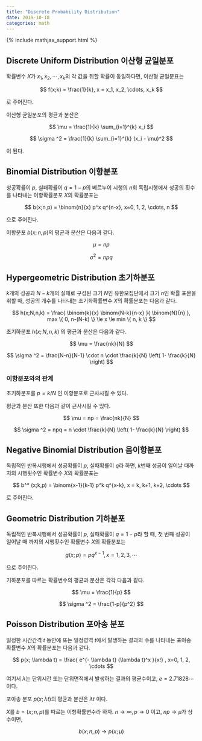 ```yaml
---
title: "Discrete Probability Distribution"
date: 2019-10-18
categories: math
---
```


{% include mathjax_support.html %}

## Discrete Uniform Distribution 이산형 균일분포

확률변수 $X$가 $x_1, x_2, \cdots, x_k$의 각 값을 취할 확률이 동일하다면, 이산형 균일분표는

$$
f(x;k) = \frac{1}{k}, x = x_1, x_2, \cdots, x_k
$$

로 주어진다.

이산형 균일분포의 평균과 분산은

$$
\mu = \frac{1}{k} \sum_{i=1}^{k} x_i
$$

$$
\sigma ^2 = \frac{1}{k} \sum_{i=1}^{k} (x_i - \mu)^2
$$

이 된다.

## Binomial Distribution 이항분포

성공확률이 $p$, 실패확률이 $q=1-p$의 베르누이 시행의 $n$회 독립시행에서 성공의 횟수를 나타내는 이항확률분포 $X$의 확률분포는

$$
b(x;n,p) = \binom{n}{x} p^x q^{n-x}, x=0, 1, 2, \cdots, n
$$

으로 주어진다.

이항분포 $b(x;n,p)$의 평균과 분산은 다음과 같다.

$$
\mu = np
$$

$$
\sigma ^2 = npq
$$

## Hypergeometric Distribution 초기하분포

$k$개의 성공과 $N-k$개의 실패로 구성된 크기 $N$인 유한모집단에서 크기 $n$인 확률 표본을 취할 때, 성공의 개수를 나타내는 초기화확률변수 $X$의 확률분포는 다음과 같다.

$$
h(x;N,n,k) = \frac{ \binom{k}{x} \binom{N-k}{n-x} }{ \binom{N}{n} }, max \{ 0, n-(N-k) \} \le x \le min \{ n, k \}
$$

초기하분포 $h(x;N,n,k)$ 의 평균과 분산은 다음과 같다.

$$
\mu = \frac{nk}{N}
$$

$$
\sigma ^2 = \frac{N-n}{N-1} \cdot n \cdot \frac{k}{N} \left( 1- \frac{k}{N} \right)
$$

### 이항분포와의 관계

초기하분포를 $p=k/N$ 인 이항분포로 근사시킬 수 있다.

평균과 분산 또한 다음과 같이 근사시킬 수 있다.

$$
\mu = np = \frac{nk}{N}
$$

$$
\sigma ^2 = npq = n \cdot \frac{k}{N} \left( 1- \frac{k}{N} \right)
$$

## Negative Binomial Distribution 음이항분포

독립적인 반복시행에서 성공확률이 $p$, 실패확률이 $q$라 하면, $k$번째 성공이 일어날 때까지의 시행횟수인 확률변수 $X$의 확률분포는

$$
b^* (x;k,p) = \binom{x-1}{k-1} p^k q^{x-k}, x = k, k+1, k+2, \cdots
$$

로 주어진다.

## Geometric Distribution 기하분포

독립적인 반복시행에서 성공확률이 $p$, 실패확률이 $q=1-p$라 할 때, 첫 번째 성공이 일어날 때 까지의 시행횟수인 확률변수 $X$의 확률분포는 

$$
g(x;p) = pq^{x-1}, x=1, 2, 3, \cdots
$$

으로 주어진다.

기하분포를 따르는 확률변수의 평균과 분산은 각각 다음과 같다.

$$
\mu = \frac{1}{p}
$$

$$
\sigma ^2 = \frac{1-p}{p^2}
$$

## Poisson Distribution 포아송 분포

일정한 시간간격 $t$ 동안에 또는 일정영역 $t$에서 발생하는 결과의 수를 나타내는 포아송 확률변수 $X$의 확률분포는 다음과 같다.

$$
p(x; \lambda t) = \frac{ e^{- \lambda t} (\lambda t)^x }{x!} ,  x=0, 1, 2, \cdots
$$

여기서 $\lambda$는 단위시간 또는 단위면적에서 발생하는 결과의 평균수이고, $e=2.71828\cdots$이다.

포아송 분포 $p(x; \lambda t)$의 평균과 분산은 $\lambda t$ 이다.

$X$를 $b = (x;n,p)$를 따르는 이항확률변수라 하자. $n \rightarrow \infty, p \rightarrow 0$ 이고, $np \rightarrow \mu$가 상수이면,

$$
b(x;n,p) \rightarrow p(x; \mu)
$$
